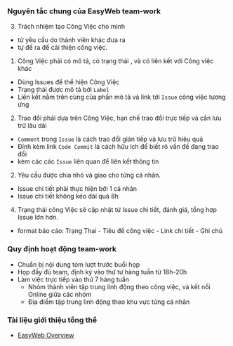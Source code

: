 
### Nguyên tắc chung của EasyWeb team-work

3. Trách nhiệm tạo Công Việc cho mình
 - từ yêu cầu do thành viên khác đưa ra
 - tự đề ra để cải thiện công việc.
 
1. Công Việc phải có mô tả, có trạng thái , và có liên kết với Công việc khác
 - Dùng Issues để thể hiện Công Việc
 - Trạng thái được mô tả bởi `Label`
 - Liên kết nằm trên cùng của phần mô tả và link tới `Issue` công việc tương ứng
 
2. Trao đổi phải dựa trên Công Việc, hạn chế trao đổi trực tiếp và cần lưu trữ lâu dài
 - `Comment` trong `Issue` là cách trao đổi gián tiếp và lưu trữ hiệu quả
 - Đính kèm link `Code Commit` là cách hữu ích để biết rõ vấn đề đang trao đổi
 - kèm các các `Issue` liên quan để liên kết thông tin
 
2. Yêu cầu được chia nhỏ và giao cho từng cá nhân. 
 - Issue chi tiết phải thực hiện bởi 1 cá nhân
 - Issue chi tiết không kéo dài quá 8h
  
4. Trạng thái công Việc sẽ cập nhật từ Issue chi tiết, đánh giá, tổng hợp Issue lớn hơn.
 - format báo cáo:   Trạng Thai - Tiêu đề công việc - Link chi tiết - Ghi chú

### Quy định hoạt động team-work
 - Chuẩn bị nội dung tóm lượt trước buổi họp
 - Họp đầy đủ team, định kỳ vào thứ tư hàng tuần từ 18h-20h
 - Làm việc trực tiếp vào thứ 7 hàng tuần
   - Nhóm thành viên tập trung linh động theo công việc, và kết nối Online giữa các nhóm
   - Địa điểm tập trung linh động theo khu vực từng cá nhân
  
  
### Tài liệu giới thiệu tổng thể

- [EasyWeb Overview](https://github.com/easywebhub/tasks/wiki)
